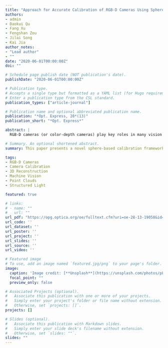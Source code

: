 ```yaml
---
title: "Approach for Accurate Calibration of RGB-D Cameras Using Spheres"
authors:
- admin
- Daokui Qu
- Fang Xu
- Fengshan Zou
- Jilai Song
- Kai Jia
author_notes:
- "Lead author"
- ""
date: "2020-06-01T00:00:00Z"
doi: ""

# Schedule page publish date (NOT publication's date).
publishDate: "2020-06-01T00:00:00Z"

# Publication type.
# Accepts a single type but formatted as a YAML list (for Hugo requirements).
# Enter a publication type from the CSL standard.
publication_types: ["article-journal"]

# Publication name and optional abbreviated publication name.
publication: "*Opt. Express, 28*(13)"
publication_short: "*Opt. Express*"

abstract: |
  RGB-D cameras (or color-depth cameras) play key roles in many vision applications. A typical RGB-D camera has only rough intrinsic and extrinsic calibrations that cannot provide the accuracy required in many vision applications. In this paper, we propose a novel and accurate sphere-based calibration framework for estimating the intrinsic and extrinsic parameters of color-depth sensor pair. Additionally, a method of depth error correction is suggested, and the principle of error correction is analyzed in detail. In our method, the feature extraction module can automatically and reliably detect the center and edges of the sphere projection, while excluding noise data and outliers, and the projection of the sphere center on RGB and depth images is used to obtain a closed solution of the initial parameters. Finally, all the parameters are accurately estimated within the framework of nonlinear global minimization. Compared to other state-of-the-art methods, our calibration method is easy to use and provides higher calibration accuracy. Detailed experimental analysis is performed to support our conclusions.

# Summary. An optional shortened abstract.
summary: This paper presents a novel sphere-based calibration framework for RGB-D cameras, improving intrinsic and extrinsic parameter accuracy as well as depth error correction, with experimental results demonstrating superior calibration performance.

tags:
- RGB-D Cameras
- Camera Calibration
- 3D Reconstruction
- Machine Vision
- Point Clouds
- Structured Light

featured: true

# links:
# - name: ""
#   url: ""
url_pdf: "https://opg.optica.org/oe/fulltext.cfm?uri=oe-28-13-19058&id=432581"
url_code: ''
url_dataset: ''
url_poster: ''
url_project: ''
url_slides: ''
url_source: ''
url_video: ''

# Featured image
# To use, add an image named `featured.jpg/png` to your page's folder.
image:
  caption: 'Image credit: [**Unsplash**](https://unsplash.com/photos/pLCdAaMFLTE)'
  focal_point: ""
  preview_only: false

# Associated Projects (optional).
#   Associate this publication with one or more of your projects.
#   Simply enter your project's folder or file name without extension.
#   Otherwise, set `projects: []`.
projects: []

# Slides (optional).
#   Associate this publication with Markdown slides.
#   Simply enter your slide deck's filename without extension.
#   Otherwise, set `slides: ""`.
slides: ""
---
```

